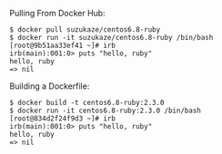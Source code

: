 Pulling From Docker Hub:
```
$ docker pull suzukaze/centos6.8-ruby
$ docker run -it suzukaze/centos6.8-ruby /bin/bash
[root@9b51aa33ef41 ~]# irb
irb(main):001:0> puts "hello, ruby"
hello, ruby
=> nil
```

Building a Dockerfile:
```
$ docker build -t centos6.8-ruby:2.3.0 
$ docker run -it centos6.8-ruby:2.3.0 /bin/bash
[root@834d2f24f9d3 ~]# irb
irb(main):001:0> puts "hello, ruby"
hello, ruby
=> nil
```
